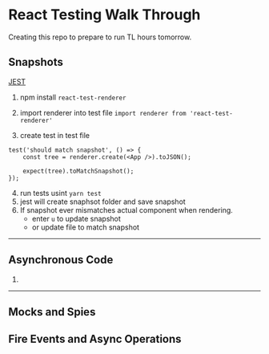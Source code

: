 # React Testing Walk Through
Creating this repo to prepare to run TL hours tomorrow. 

## Snapshots
[JEST](https://jestjs.io/blog/2016/07/27/jest-14.htm)

1. npm install `react-test-renderer`
2. import renderer into test file
`import renderer from 'react-test-renderer'` 

3. create test in test file
```
test('should match snapshot', () => {
	const tree = renderer.create(<App />).toJSON();

	expect(tree).toMatchSnapshot();
});
```
4. run tests usint `yarn test`
5. jest will create snaphsot folder and save snapshot
6. If snapshot ever mismatches actual component when rendering. 
	- enter `u` to update snapshot
	- or update file to match snapshot

***

## Asynchronous Code

1. 


***

## Mocks and Spies

## Fire Events and Async Operations
